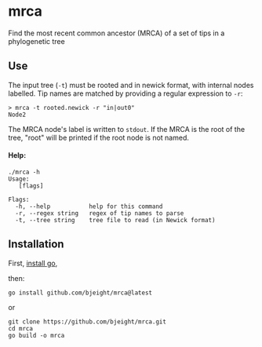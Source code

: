 # mrca

Find the most recent common ancestor (MRCA) of a set of tips in a phylogenetic tree

## Use

The input tree (`-t`) must be rooted and in newick format, with internal nodes labelled. Tip names are matched by providing a regular expression to `-r`:

```
> mrca -t rooted.newick -r "in|out0"
Node2
```

The MRCA node's label is written to `stdout`. If the MRCA is the root of the tree, "root" will be printed if the root node is not named.

#### Help:

```
./mrca -h
Usage:
   [flags]

Flags:
  -h, --help           help for this command
  -r, --regex string   regex of tip names to parse
  -t, --tree string    tree file to read (in Newick format)
```

## Installation

First, [install go](https://go.dev/dl/),

then:

```
go install github.com/bjeight/mrca@latest
```

or

```
git clone https://github.com/bjeight/mrca.git
cd mrca
go build -o mrca
```

